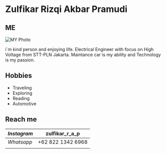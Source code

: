 # Zulfikar Rizqi Akbar Pramudi

## ME

![MY Photo](Files/ME.png)

i`m kind person and enjoying life. Electrical Engineer with focus on High Voltage from STT-PLN Jakarta. Maintance car is my ability and Technology is my passion.

## Hobbies
- Traveling
- Exploring
- Reading
- Automotive

## Reach me

| $Instagram$ | zulfikar_r_a_p    |
|-------------|-------------------|
| *Whatsapp*  | +62 822 1342 6968 |
|             |                   |

